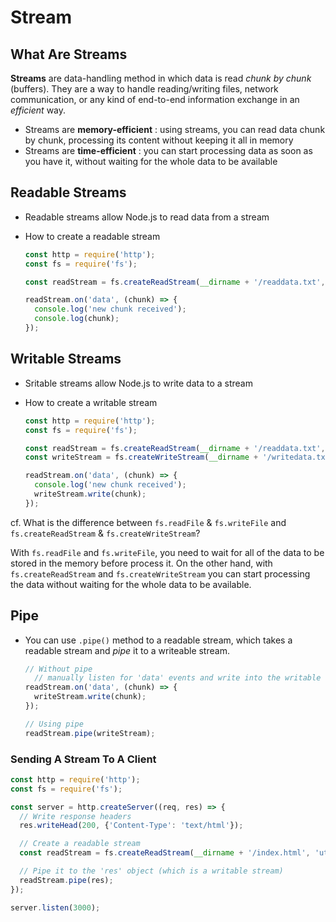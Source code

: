 # Stream

## What Are Streams

**Streams** are data-handling method in which data is read _chunk by chunk_ (buffers). They are a way to handle reading/writing files, network communication, or any kind of end-to-end information exchange in an _efficient_ way.

  - Streams are **memory-efficient** : using streams, you can read data chunk by chunk, processing its content without keeping it all in memory
  - Streams are **time-efficient** : you can start processing data as soon as you have it, without waiting for the whole data to be available

## Readable Streams
- Readable streams allow Node.js to read data from a stream

- How to create a readable stream
  ```javascript
  const http = require('http');
  const fs = require('fs');

  const readStream = fs.createReadStream(__dirname + '/readdata.txt', 'utf8');

  readStream.on('data', (chunk) => {
    console.log('new chunk received');
    console.log(chunk);
  });
  ```

## Writable Streams
- Sritable streams allow Node.js to write data to a stream

- How to create a writable stream
  ```javascript
  const http = require('http');
  const fs = require('fs');

  const readStream = fs.createReadStream(__dirname + '/readdata.txt', 'utf8');
  const writeStream = fs.createWriteStream(__dirname + '/writedata.txt');

  readStream.on('data', (chunk) => {
    console.log('new chunk received');
    writeStream.write(chunk);
  });
  ```

cf. What is the difference between `fs.readFile` & `fs.writeFile` and `fs.createReadStream` & `fs.createWriteStream`? 

With `fs.readFile` and `fs.writeFile`, you need to wait for all of the data to be stored in the memory before process it. On the other hand, with `fs.createReadStream` and `fs.createWriteStream` you can start processing the data without waiting for the whole data to be available.

## Pipe

- You can use `.pipe()` method to a readable stream, which takes a readable stream and _pipe_ it to a writeable stream.
  ```javascript
  // Without pipe
    // manually listen for 'data' events and write into the writable stream
  readStream.on('data', (chunk) => {
    writeStream.write(chunk);
  });

  // Using pipe
  readStream.pipe(writeStream);
  ```

### Sending A Stream To A Client

  ```javascript
  const http = require('http');
  const fs = require('fs');

  const server = http.createServer((req, res) => {
    // Write response headers
    res.writeHead(200, {'Content-Type': 'text/html'});

    // Create a readable stream
    const readStream = fs.createReadStream(__dirname + '/index.html', 'utf8');

    // Pipe it to the 'res' object (which is a writable stream)
    readStream.pipe(res);
  });

  server.listen(3000);
  ```